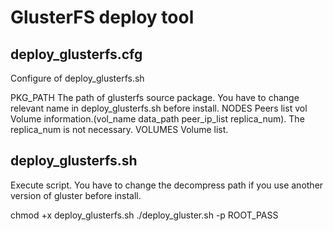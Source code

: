 # GlusterFS deploy tool

## deploy\_glusterfs.cfg
Configure of deploy\_glusterfs.sh

PKG\_PATH	The path of glusterfs source package. You have to change relevant name in deploy\_glusterfs.sh before install.
NODES	Peers list
vol	Volume information.(vol\_name data\_path peer\_ip\_list replica\_num). The replica\_num is not necessary.
VOLUMES	Volume list.

## deploy\_glusterfs.sh
Execute script. You have to change the decompress path if you use another version of gluster before install.

chmod +x deploy\_glusterfs.sh
./deploy\_gluster.sh -p ROOT\_PASS
